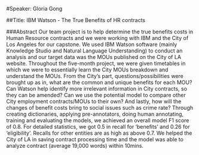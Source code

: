 #Speaker: Gloria Gong

##Title: IBM Watson - The True Benefits of HR contracts

###Abstract
Our team project is to help determine the true benefits costs in Human Resource contracts and we were working with IBM and the City of Los Angeles for our capstone. We used IBM Watson software (mainly Knowledge Studio and Natural Language Understanding) to conduct an analysis and our target data was the MOUs published on the City of LA website. Throughout the five-month project, we were given timetables in which we were to essentially learn the City MOUs breakdown and understand the MOUs. From the City’s part, questions/possibilities were brought up as in, what are the common and unique benefits for each MOU? Can Watson help identify more irrelevant information in City contracts, so they can be amended? Can we use the potential model to compare other City employment contracts/MOUs to their own? And lastly, how will the changes of benefit costs bring to social issues such as crime rate? Through creating dictionaries, applying pre-annotators, doing human annotating, training and evaluating the models, we achieved an overall model F1 score of 0.8. For detailed statistics, we got 0.5 in recall for ‘benefits’ and 0.26 for ‘eligibility’. Recalls for other entities are as high as above 0.7. We helped the City of LA in saving contract processing time and the model was able to analyze contract (average 19,000 words) within 10mins.